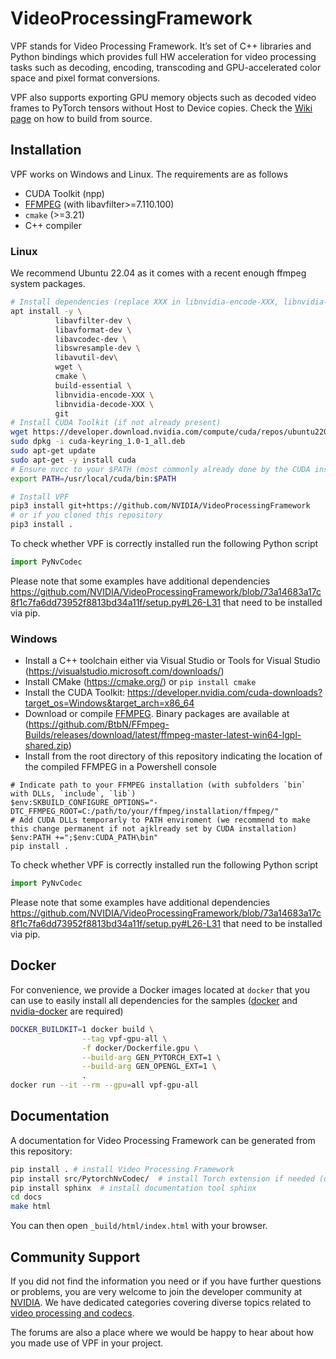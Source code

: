 # VideoProcessingFramework

VPF stands for Video Processing Framework. It’s set of C++ libraries and Python bindings which provides full HW acceleration for video processing tasks such as decoding, encoding, transcoding and GPU-accelerated color space and pixel format conversions.

VPF also supports exporting GPU memory objects such as decoded video frames to PyTorch tensors without Host to Device copies. Check the [Wiki page](https://github.com/NVIDIA/VideoProcessingFramework/wiki/Building-from-source) on how to build from source.

## Installation

VPF works on Windows and Linux. The requirements are as follows

- CUDA Toolkit (npp)
- [FFMPEG](https://github.com/FFmpeg/FFmpeg/) (with libavfilter>=7.110.100)
- `cmake` (>=3.21)
- C++ compiler

### Linux

We recommend Ubuntu 22.04 as it comes with a recent enough ffmpeg system packages.
```bash
# Install dependencies (replace XXX in libnvidia-encode-XXX, libnvidia-decode-XXX with the your driver version)
apt install -y \
          libavfilter-dev \
          libavformat-dev \
          libavcodec-dev \
          libswresample-dev \
          libavutil-dev\
          wget \
          cmake \
          build-essential \
          libnvidia-encode-XXX \
          libnvidia-decode-XXX \
          git
# Install CUDA Toolkit (if not already present)
wget https://developer.download.nvidia.com/compute/cuda/repos/ubuntu2204/x86_64/cuda-keyring_1.0-1_all.deb
sudo dpkg -i cuda-keyring_1.0-1_all.deb
sudo apt-get update
sudo apt-get -y install cuda
# Ensure nvcc to your $PATH (most commonly already done by the CUDA installation)
export PATH=/usr/local/cuda/bin:$PATH

# Install VPF
pip3 install git+https://github.com/NVIDIA/VideoProcessingFramework
# or if you cloned this repository
pip3 install .
```

To check whether VPF is correctly installed run the following Python script
```python
import PyNvCodec
```
Please note that some examples have additional dependencies https://github.com/NVIDIA/VideoProcessingFramework/blob/73a14683a17c8f1c7fa6dd73952f8813bd34a11f/setup.py#L26-L31
that need to be installed via pip.

### Windows

- Install a C++ toolchain either via Visual Studio or Tools for Visual Studio (https://visualstudio.microsoft.com/downloads/)
- Install CMake (https://cmake.org/) or `pip install cmake`
- Install the CUDA Toolkit: https://developer.nvidia.com/cuda-downloads?target_os=Windows&target_arch=x86_64
- Download or compile [FFMPEG](https://github.com/FFmpeg/FFmpeg/). Binary packages are available at (https://github.com/BtbN/FFmpeg-Builds/releases/download/latest/ffmpeg-master-latest-win64-lgpl-shared.zip)
- Install from the root directory of this repository indicating the location of the compiled FFMPEG in a Powershell console
```
# Indicate path to your FFMPEG installation (with subfolders `bin` with DLLs, `include`, `lib`)
$env:SKBUILD_CONFIGURE_OPTIONS="-DTC_FFMPEG_ROOT=C:/path/to/your/ffmpeg/installation/ffmpeg/" 
# Add CUDA DLLs temporarly to PATH enviroment (we recommend to make this change permanent if not ajklready set by CUDA installation)
$env:PATH +=";$env:CUDA_PATH\bin"
pip install .
```
To check whether VPF is correctly installed run the following Python script
```python
import PyNvCodec
```
Please note that some examples have additional dependencies https://github.com/NVIDIA/VideoProcessingFramework/blob/73a14683a17c8f1c7fa6dd73952f8813bd34a11f/setup.py#L26-L31
that need to be installed via pip.

## Docker

For convenience, we provide a Docker images located at `docker` that you can use to easily install all dependencies for
the samples ([docker](https://docs.docker.com/engine/install/ubuntu/) and [nvidia-docker](https://docs.nvidia.com/datacenter/cloud-native/container-toolkit/install-guide.html)
are required)


```bash
DOCKER_BUILDKIT=1 docker build \
                --tag vpf-gpu-all \
                -f docker/Dockerfile.gpu \
                --build-arg GEN_PYTORCH_EXT=1 \
                --build-arg GEN_OPENGL_EXT=1 \
                .
docker run --it --rm --gpu=all vpf-gpu-all
```

## Documentation

A documentation for Video Processing Framework can be generated from this repository:
```bash
pip install . # install Video Processing Framework
pip install src/PytorchNvCodec/  # install Torch extension if needed (optional), requires "torch" to be installed before
pip install sphinx  # install documentation tool sphinx
cd docs
make html
```
You can then open `_build/html/index.html` with your browser.

## Community Support
If you did not find the information you need or if you have further questions or problems, you are very welcome to join the developer community at [NVIDIA](https://forums.developer.nvidia.com/categories). We have dedicated categories covering diverse topics related to [video processing and codecs](https://forums.developer.nvidia.com/c/gaming-and-visualization-technologies/visualization/video-processing-optical-flow/189).

The forums are also a place where we would be happy to hear about how you made use of VPF in your project.
